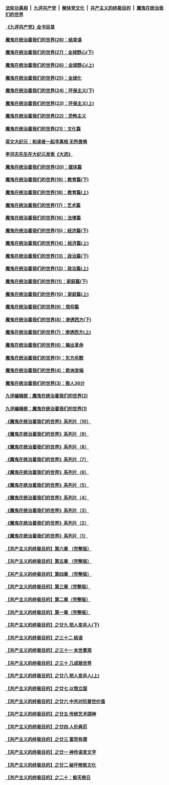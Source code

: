 ####  [法轮功真相](../../../../basic/blob/master/README.md?t=04242301) &nbsp;|&nbsp; [九评共产党](../../../../9ping.md/blob/master/README.md?t=04242301) &nbsp;|&nbsp; [解体党文化](../../../../jtdwh.md/blob/master/README.md?t=04242301)  &nbsp;|&nbsp; [共产主义的终极目的](../../../../gczydzjmd.md/blob/master/README.md?t=04242301) &nbsp;|&nbsp; [魔鬼在统治我们的世界](../../../../mgztzwmdsj.md/blob/master/README.md?t=04242301) 

#### [《九评共产党》全书目录](../pages/nsc422/n13708085.md?t=04242301) 

#### [魔鬼在统治着我们的世界(28)：结束语](../pages/nsc422/n10936246.md?t=04242301) 

#### [魔鬼在统治着我们的世界(27)：全球野心(下)](../pages/nsc422/n10928319.md?t=04242301) 

#### [魔鬼在统治着我们的世界(26)：全球野心(上)](../pages/nsc422/n10900318.md?t=04242301) 

#### [魔鬼在统治着我们的世界(25)：全球化](../pages/nsc422/n10788205.md?t=04242301) 

#### [魔鬼在统治着我们的世界(24)：环保主义(下)](../pages/nsc422/n10695307.md?t=04242301) 

#### [魔鬼在统治着我们的世界(23)：环保主义(上)](../pages/nsc422/n10688613.md?t=04242301) 

#### [魔鬼在统治着我们的世界(22)：恐怖主义](../pages/nsc422/n10614727.md?t=04242301) 

#### [魔鬼在统治着我们的世界(21)：文化篇](../pages/nsc422/n10597706.md?t=04242301) 

#### [英文大纪元：和读者一起寻真相 无所畏惧](../pages/nsc422/n12542027.md?t=04242301) 

#### [李洪志先生在大纪元发表《大选》](../pages/nsc422/n12534746.md?t=04242301) 

#### [魔鬼在统治着我们的世界(20)：媒体篇](../pages/nsc422/n10586579.md?t=04242301) 

#### [魔鬼在统治着我们的世界(19)：教育篇(下)](../pages/nsc422/n10564808.md?t=04242301) 

#### [魔鬼在统治着我们的世界(18)：教育篇(上)](../pages/nsc422/n10526970.md?t=04242301) 

#### [魔鬼在统治着我们的世界(17)：艺术篇](../pages/nsc422/n10499093.md?t=04242301) 

#### [魔鬼在统治着我们的世界(16)：法律篇](../pages/nsc422/n10485969.md?t=04242301) 

#### [魔鬼在统治着我们的世界(15)：经济篇(下)](../pages/nsc422/n10469975.md?t=04242301) 

#### [魔鬼在统治着我们的世界(14)：经济篇(上)](../pages/nsc422/n10457370.md?t=04242301) 

#### [魔鬼在统治着我们的世界(13)：政治篇(下)](../pages/nsc422/n10448270.md?t=04242301) 

#### [魔鬼在统治着我们的世界(12)：政治篇(上)](../pages/nsc422/n10444576.md?t=04242301) 

#### [魔鬼在统治着我们的世界(11)：家庭篇(下)](../pages/nsc422/n10440961.md?t=04242301) 

#### [魔鬼在统治着我们的世界(10)：家庭篇(上)](../pages/nsc422/n10435448.md?t=04242301) 

#### [魔鬼在统治着我们的世界(9)：信仰篇](../pages/nsc422/n10432159.md?t=04242301) 

#### [魔鬼在统治着我们的世界(8)：渗透西方(下)](../pages/nsc422/n10429603.md?t=04242301) 

#### [魔鬼在统治着我们的世界(7)：渗透西方(上)](../pages/nsc422/n10426013.md?t=04242301) 

#### [魔鬼在统治着我们的世界(6)：输出革命](../pages/nsc422/n10421536.md?t=04242301) 

#### [魔鬼在统治着我们的世界(5)：东方杀戮](../pages/nsc422/n10417707.md?t=04242301) 

#### [魔鬼在统治着我们的世界(4)：欧洲发端](../pages/nsc422/n10414890.md?t=04242301) 

#### [魔鬼在统治着我们的世界(3)：毁人36计](../pages/nsc422/n10411583.md?t=04242301) 

#### [九评编辑部：魔鬼在统治着我们的世界(2)](../pages/nsc422/n10410036.md?t=04242301) 

#### [九评编辑部：魔鬼在统治着我们的世界(1)](../pages/nsc422/n10406825.md?t=04242301) 

#### [《魔鬼在统治着我们的世界》系列片（10）](../pages/nsc422/n12292670.md?t=04242301) 

#### [《魔鬼在统治着我们的世界》系列片（9）](../pages/nsc422/n12290859.md?t=04242301) 

#### [《魔鬼在统治着我们的世界》系列片（8）](../pages/nsc422/n12287445.md?t=04242301) 

#### [《魔鬼在统治着我们的世界》系列片（7）](../pages/nsc422/n12283425.md?t=04242301) 

#### [《魔鬼在统治着我们的世界》系列片（6）](../pages/nsc422/n12282314.md?t=04242301) 

#### [《魔鬼在统治着我们的世界》系列片（5）](../pages/nsc422/n12281419.md?t=04242301) 

#### [《魔鬼在统治着我们的世界》系列片（4）](../pages/nsc422/n12274024.md?t=04242301) 

#### [《魔鬼在统治着我们的世界》系列片（3）](../pages/nsc422/n12271322.md?t=04242301) 

#### [《魔鬼在统治着我们的世界》系列片（2）](../pages/nsc422/n12269049.md?t=04242301) 

#### [《魔鬼在统治着我们的世界》系列片（1）](../pages/nsc422/n12267575.md?t=04242301) 

#### [【共产主义的终极目的】第六章 （完整版）](../pages/nsc422/n11428913.md?t=04242301) 

#### [【共产主义的终极目的】第五章 （完整版）](../pages/nsc422/n11428912.md?t=04242301) 

#### [【共产主义的终极目的】第四章 （完整版）](../pages/nsc422/n11428907.md?t=04242301) 

#### [【共产主义的终极目的】第三章（完整版）](../pages/nsc422/n11428848.md?t=04242301) 

#### [【共产主义的终极目的】第二章（完整版）](../pages/nsc422/n11428831.md?t=04242301) 

#### [【共产主义的终极目的】第一章（完整版）](../pages/nsc422/n11417651.md?t=04242301) 

#### [【共产主义的终极目的】之廿九 把人变非人(下)](../pages/nsc422/n11344140.md?t=04242301) 

#### [【共产主义的终极目的】之三十二 结语](../pages/nsc422/n11360535.md?t=04242301) 

#### [【共产主义的终极目的】之三十一 末世景观](../pages/nsc422/n11351129.md?t=04242301) 

#### [【共产主义的终极目的】之三十 几成狼世界](../pages/nsc422/n11348280.md?t=04242301) 

#### [【共产主义的终极目的】之廿八 把人变非人(上)](../pages/nsc422/n11340492.md?t=04242301) 

#### [【共产主义的终极目的】之廿七 以恨立国](../pages/nsc422/n11336944.md?t=04242301) 

#### [【共产主义的终极目的】之廿六 中共对抗普世价值](../pages/nsc422/n11324785.md?t=04242301) 

#### [【共产主义的终极目的】之廿五 传统艺术颂神](../pages/nsc422/n11296396.md?t=04242301) 

#### [【共产主义的终极目的】之廿四 人伦典范](../pages/nsc422/n11296397.md?t=04242301) 

#### [【共产主义的终极目的】之廿三 富而有德](../pages/nsc422/n11283598.md?t=04242301) 

#### [【共产主义的终极目的】之廿一 神传语言文字](../pages/nsc422/n11263265.md?t=04242301) 

#### [【共产主义的终极目的】之廿二 破坏修炼文化](../pages/nsc422/n11245728.md?t=04242301) 

#### [【共产主义的终极目的】之二十：偷天换日](../pages/nsc422/n11238846.md?t=04242301) 

